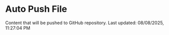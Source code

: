 # Auto Push File

Content that will be pushed to GitHub repository.
Last updated: 08/08/2025, 11:27:04 PM